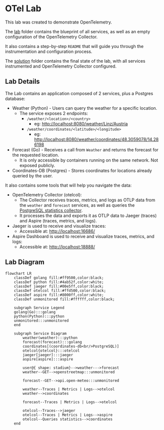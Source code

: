 # OTel Lab

This lab was created to demonstrate OpenTelemetry.

The [lab](lab) folder contains the blueprint of all services, as well as an empty
configuration of the OpenTelemetry Collector.

It also contains a step-by-step `README` that will guide you through the instrumentation
and configuration process.

The [solution](solution) folder contains the final state of the lab, with all services
instrumented and OpenTelemetry Collector configured.

## Lab Details

The Lab contains an application composed of 2 services, plus a Postgres database:

- Weather (Python) - Users can query the weather for a specific location.
  - The service exposes 2 endpoints:
    - `/weather/<location>/<country>`
      - eg: <http://localhost:8080/weather/Linz/Austria>
    - `/weather/coordinates/<latitude>/<longitude>`
      - eg: <http://localhost:8080/weather/coordinates/48.3059078/14.286198>
- Forecast (Go) - Receives a call from `Weather` and returns the forecast for
the requested location.
  - It is only accessible by containers running on the same network. Not exposed
  publicly.
- Coordinates-DB (Postgres) - Stores coordinates for locations already queried by
the user.

It also contains some tools that will help you navigate the data:

- OpenTelemetry Collector (otelcol):
  - The Collector receives traces, metrics, and logs as OTLP data from the `weather`
  and `forecast` services, as well as queries the [PostgreSQL statistics collector][1].
  - It processes the data and exports it as OTLP data to Jaeger (traces) and Aspire
  (traces, metrics, and logs).
- Jaeger is used to receive and visualize traces:
  - Accessible at: <http://localhost:16686/>
- Aspire Dashboard is used to receive and visualize traces, metrics, and logs:
  - Accessible at: <http://localhost:18888/>

## Lab Diagram

```mermaid
flowchart LR
    classDef golang fill:#ff9500,color:black;
    classDef python fill:#4ab52f,color:white;
    classDef jaeger fill:#00e5ff,color:black;
    classDef otelcol fill:#ffd500,color:black;
    classDef aspire fill:#8000ff,color:white;
    classDef unmonitored fill:#ffffff,color:black;

    subgraph Service Legend
    golang(Go):::golang
    python(Python):::python
    unmonitored:::unmonitored
    end

    subgraph Service Diagram
        weather(weather):::python
        forecast(forecast):::golang
        coordinates[(coordinates-db<br/>PostgreSQL)]
        otelcol{otelcol}:::otelcol
        jaeger[jaeger]:::jaeger
        aspire[aspire]:::aspire

        user@{ shape: stadium}-->weather--->forecast
        weather--GET-->openstreetmap:::unmonitored

        forecast--GET-->api.open-meteo:::unmonitored

        weather--Traces | Metrics | Logs-->otelcol
        weather-->coordinates
        
        forecast--Traces | Metrics | Logs-->otelcol

        otelcol--Traces-->jaeger
        otelcol--Traces | Metrics | Logs-->aspire
        otelcol--Queries statistics-->coordinates
    end
```

[1]: https://www.postgresql.org/docs/13/monitoring-stats.html